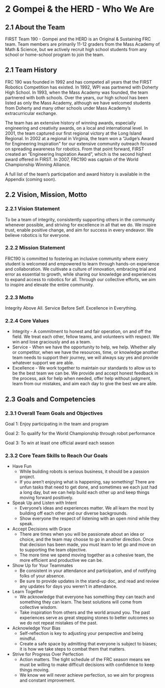 # 2 Gompei & the HERD - Who We Are

## 2.1 About the Team
FIRST Team 190 - Gompei and the HERD is an Original & Sustaining FRC team.  Team members are primarily 11-12 graders from the Mass Academy of Math & Science, but we actively recruit high school students from any school or home-school program to join the team.   

## 2.1 Team History
FRC 190 was founded in 1992 and has competed all years that the FIRST Robotics Competition has existed.  In 1992, WPI was partnered with Doherty High School.  In 1993, when the Mass Academy was founded, the team partnered with both schools.  Over the years, our high school has been listed as only the Mass Academy, although we have welcomed students from Doherty and many other schools under Mass Academy’s extracurricular exchange.  

The team has an extensive history of winning awards, especially engineering and creativity awards, on a local and international level.  In 2001, the team captured our first regional victory at the Long Island Regional.   In 2002 at a regional in Virginia, the team won a “Judge’s Award for Engineering Inspiration" for our extensive community outreach focused on spreading awareness for robotics.  From that point forward, FIRST created an “Engineering Inspiration Award”, which is the second highest award offered in FIRST.  In 2007, FRC190 was captain of the World Championship Winning Alliance.  

A full list of the team’s participation and award history is available in the Appendix (coming soon).  

## 2.2 Vision, Mission, Motto

### 2.2.1 Vision Statement
To be a team of integrity, consistently supporting others in the community whenever possible, and striving for excellence in all that we do.  We inspire trust, enable positive change, and aim for success in every endeavor.  We believe robotics is for everyone.

### 2.2.2 Mission Statement
FRC190 is committed to fostering an inclusive community where every student is welcomed and empowered to learn through hands-on experience and collaboration. We cultivate a culture of innovation, embracing trial and error as essential to growth, while sharing our knowledge and experiences to expand access to robotics for all. Through our collective efforts, we aim to inspire and elevate the entire community.

### 2.2.3 Motto
Integrity Above All.  Service Before Self.  Excellence in Everything.

### 2.2.4 Core Values
* Integrity - A commitment to honest and fair operation, on and off the field.  We treat each other, fellow teams, and volunteers with respect.  We win and lose graciously and as a team.  
* Service - When we have the opportunity to help, we help.  Whether ally or competitor, when we have the resources, time, or knowledge another team needs to support their journey, we will always say yes and provide whatever support we are able.
* Excellence - We work together to maintain our standards to allow us to be the best team we can be.  We provide and accept honest feedback in the process, ask for help when needed, offer help without judgment, learn from our mistakes, and aim each day to give the best we are able. 

## 2.3 Goals and Competencies

### 2.3.1 Overall Team Goals and Objectives

Goal 1: Enjoy participating in the team and program

Goal 2: To qualify for the World Championship through robot performance

Goal 3: To win at least one official award each season

### 2.3.2 Core Team Skills to Reach Our Goals
* Have Fun
    * While building robots is serious business, it should be a passion project.  
    * If you aren’t enjoying what is happening, say something!  There are unfun tasks that need to get done, and sometimes we each just had a long day, but we can help build each other up and keep things moving forward positively.
* Speak Up and Listen with Intent	
    * Everyone’s ideas and experiences matter.  We all learn the most by building off each other and our diverse backgrounds.
    * Show everyone the respect of listening with an open mind while they speak.
* Accept Decisions with Grace
   * There are times when you will be passionate about an idea or choice, and the team may choose to go in another direction.  Once that decision has been made, you must learn to let go and move on to supporting the team objective.
   * The more time we spend moving together as a cohesive team, the more efficient and productive we can be.
* Show Up for Your Teammates
   * Be consistent in your attendance and participation, and of notifying folks of your absence.
   * Be sure to provide updates in the stand-up doc, and read and review any updates for days you weren’t in attendance.
* Learn Together
   * We acknowledge that everyone has something they can teach and something they can learn.  The best solutions will come from collective wisdom.
   * Take inspiration from others and the world around you.  The past experiences serve as great stepping stones to better outcomes so we do not repeat mistakes of the past.
* Acknowledge Your Bias
   * Self-reflection is key to adjusting your perspective and being mindful.
   * Create a safe space by admitting that everyone is subject to biases; it is how we take steps to combat them that matters.
* Strive for Progress Over Perfection
   * Action matters.  The tight schedule of the FRC season means we must be willing to make difficult decisions with confidence to keep things moving.
   * We know we will never achieve perfection, so we aim for progress and constant improvement.
